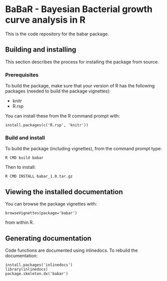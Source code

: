 # BaBaR - Bayesian Bacterial growth curve analysis in R

This is the code repository for the babar package.

## Building and installing

This section describes the process for installing the package from source.

### Prerequisites

To build the package, make sure that your version of R has the following packages
(needed to build the package vignettes):

* knitr
* R.rsp

You can install these from the R command prompt with:

    install.packages(c('R.rsp', 'knitr'))

### Build and install

To build the package (including vignettes), from the command prompt type:

    R CMD build babar

Then to install:

    R CMD INSTALL babar_1.0.tar.gz

## Viewing the installed documentation

You can browse the package vignettes with:

    browseVignettes(package='babar')

from within R.

## Generating documentation

Code functions are documented using inlinedocs. To rebuild the documentation:

    install.packages('inlinedocs')
    library(inlinedocs)
    package.skeleton.dx('babar')

